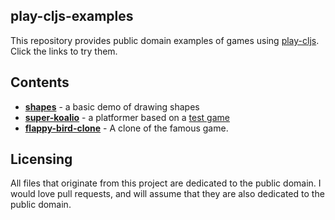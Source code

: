 ## play-cljs-examples

This repository provides public domain examples of games using [play-cljs](https://github.com/oakes/play-cljs). Click the links to try them.

## Contents

* [**shapes**](https://oakes.github.io/play-cljs-examples/demos/shapes/) - a basic demo of drawing shapes
* [**super-koalio**](https://oakes.github.io/play-cljs-examples/demos/super-koalio/) - a platformer based on a [test game](https://github.com/libgdx/libgdx/blob/master/tests/gdx-tests/src/com/badlogic/gdx/tests/superkoalio/SuperKoalio.java)
* [**flappy-bird-clone**](http://car-park-attendant-sam-48555.bitballoon.com/) - A clone of the famous game. 

## Licensing

All files that originate from this project are dedicated to the public domain. I would love pull requests, and will assume that they are also dedicated to the public domain.
